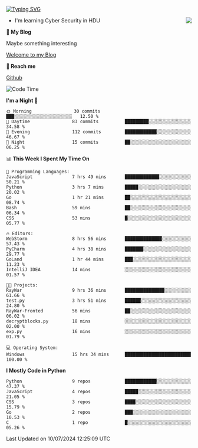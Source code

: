 [![Typing SVG](https://readme-typing-svg.herokuapp.com?font=Fira+Code&pause=1000&random=false&width=450&height=60&lines=Hello+%F0%9F%91%8B%F0%9F%8F%BB;I'm+JBNRZ)](https://git.io/typing-svg)

<a href="#">
  <img align="right" src="https://github-readme-stats.vercel.app/api?username=JBNRZ&show_icons=true&bg_color=15,f2f7fd,E0EAFC" />
</a>

- I'm learning Cyber Security in HDU

 **🌱 My Blog**

Maybe something interesting

[Welcome to my Blog](https://jbnrz.com.cn/)

 **💬 Reach me** 

[Github](https://github.com/JBNRZ)


<!--START_SECTION:waka-->
![Code Time](http://img.shields.io/badge/Code%20Time-588%20hrs%2028%20mins-blue)

**I'm a Night 🦉** 

```text
🌞 Morning                30 commits          ███░░░░░░░░░░░░░░░░░░░░░░   12.50 % 
🌆 Daytime                83 commits          █████████░░░░░░░░░░░░░░░░   34.58 % 
🌃 Evening                112 commits         ████████████░░░░░░░░░░░░░   46.67 % 
🌙 Night                  15 commits          ██░░░░░░░░░░░░░░░░░░░░░░░   06.25 % 
```


📊 **This Week I Spent My Time On** 

```text
💬 Programming Languages: 
JavaScript               7 hrs 49 mins       █████████████░░░░░░░░░░░░   50.21 % 
Python                   3 hrs 7 mins        █████░░░░░░░░░░░░░░░░░░░░   20.02 % 
Go                       1 hr 21 mins        ██░░░░░░░░░░░░░░░░░░░░░░░   08.74 % 
Bash                     59 mins             ██░░░░░░░░░░░░░░░░░░░░░░░   06.34 % 
CSS                      53 mins             █░░░░░░░░░░░░░░░░░░░░░░░░   05.77 % 

🔥 Editors: 
WebStorm                 8 hrs 56 mins       ██████████████░░░░░░░░░░░   57.43 % 
PyCharm                  4 hrs 38 mins       ███████░░░░░░░░░░░░░░░░░░   29.77 % 
GoLand                   1 hr 44 mins        ███░░░░░░░░░░░░░░░░░░░░░░   11.23 % 
IntelliJ IDEA            14 mins             ░░░░░░░░░░░░░░░░░░░░░░░░░   01.57 % 

🐱‍💻 Projects: 
RayWar                   9 hrs 36 mins       ███████████████░░░░░░░░░░   61.66 % 
test.py                  3 hrs 51 mins       ██████░░░░░░░░░░░░░░░░░░░   24.80 % 
RayWar-Fronted           56 mins             ██░░░░░░░░░░░░░░░░░░░░░░░   06.02 % 
decryptblocks.py         18 mins             ░░░░░░░░░░░░░░░░░░░░░░░░░   02.00 % 
exp.py                   16 mins             ░░░░░░░░░░░░░░░░░░░░░░░░░   01.79 % 

💻 Operating System: 
Windows                  15 hrs 34 mins      █████████████████████████   100.00 % 
```

**I Mostly Code in Python** 

```text
Python                   9 repos             ████████████░░░░░░░░░░░░░   47.37 % 
JavaScript               4 repos             █████░░░░░░░░░░░░░░░░░░░░   21.05 % 
CSS                      3 repos             ████░░░░░░░░░░░░░░░░░░░░░   15.79 % 
Go                       2 repos             ███░░░░░░░░░░░░░░░░░░░░░░   10.53 % 
C                        1 repo              █░░░░░░░░░░░░░░░░░░░░░░░░   05.26 % 
```




 Last Updated on 10/07/2024 12:25:09 UTC
<!--END_SECTION:waka-->
